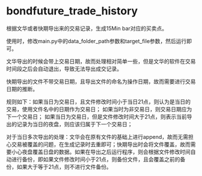 # bondfuture_trade_history

根据文华或者快期导出来的交易记录，生成15Min bar对应的买卖点。

使用时，修改main.py中的data_folder_path参数和target_file参数，然后运行即可。

文华导出的时候会带上交易日期，故而处理相对简单一些，但是文华的软件在交易时间段之后会自动退出，导致无法导出成交记录。

快期导出的文件不带交易日期，且导出文件的命名为操作日期，故而需要进行交易日期的推断。

规则如下：如果当日为交易日，且文件修改时间小于当日21点，则认为是当日的交易，使用文件名中的日期作为交易日；
如果当时为非交易日，则交易日期应为下一个交易日；
如果当日为交易日，但是文件修改时间大于21点，则表示当前导出的记录为当日的夜盘，则应该归属于下一个交易日；


对于当日多次导出的处理：文华会在原有文件的基础上进行append，故而无需担心交易被覆盖的问题，在生成记录时去重即可；快期导出时会将文件覆盖，故而需要小心夜盘覆盖日盘的数据。如果在导出之后运行程序，则会根据文件修改时间自动进行备份，即如果文件修改时间小于21点，则备份文件，且会覆盖之前的备份，如果大于等于21点，则不进行文件备份。